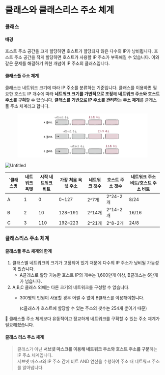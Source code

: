 # 클래스와 클래스리스 주소 체계



### 클래스

#### 배경

호스트 주소 공간을 크게 할당하면 호스트가 할당되지 않은 다수의 IP가 낭비됩니다. 호스트 주소 공간을 작게 할당하면 호스트가 사용할 IP 주소가 부족해질 수 있습니다. 이와 같은 문제를 해결하기 위한 개념이 IP 주소의 클래스입니다.

#### 클래스풀 주소 체계

클래스는 네트워크 크기에 따라 IP 주소를 분류하는 기준입니다. 클래스를 이용하면 필요한 호스트 IP 개수에 따라 **네트워크 크기를 가변적으로 조정**해 **네트워크 주소와 호스트 주소를 구획**할 수 있습니다. **클래스를 기반으로 IP 주소를 관리하는 주소 체계**를 클래스풀 주소 체계라고 합니다.

<figure><img src="../../../../.gitbook/assets/image (2) (1).png" alt=""><figcaption></figcaption></figure>

![Untitled](https://prod-files-secure.s3.us-west-2.amazonaws.com/e7472e42-7118-406f-8758-f9c76b1cf86a/e2e65c30-6078-45cb-a550-ae9aa4fe4838/Untitled.png)

<table><thead><tr><th width="40">`클래스명</th><th>네트워크 옥텟</th><th>시작 네트워크 비트</th><th>가장 처음 옥텟 주소</th><th>네트워크 갯수</th><th>호스트 주소 갯수</th><th>네트워크 주소 비트/호스트 주소 비트</th></tr></thead><tbody><tr><td>A</td><td>1</td><td>0</td><td>0~127</td><td>2^7개</td><td>2^24-2개</td><td>8/24</td></tr><tr><td>B</td><td>2</td><td>10</td><td>128~191</td><td>2^14개</td><td>2^14-2개</td><td>16/16</td></tr><tr><td>C</td><td>3</td><td>110</td><td>192~223</td><td>2^21개</td><td>2^8-2개</td><td>24/8</td></tr></tbody></table>

### 클래스리스 주소 체계

#### 클래스풀 주소 체계의 한계

1. 클래스별 네트워크의 크기가 고정되어 있기 때문에 다수의 IP 주소가 낭비될 가능성이 있습니다.
   * A클래스로 할당 가능한 호스트 IP의 개수는 1,600만개 이상, B클래스는 6만개가 넘습니다.
2. A,B,C 클래스 외에는 다른 크기의 네트워크를 구성할 수 없습니다.
   *   300명의 인원이 사용할 경우 어쩔 수 없이 B클래스를 이용해야합니다.

       (c클래스가 호스트에 할당할 수 있는 주소의 갯수는 254개 뿐이기 때문)

📌 클래스풀 주소 체계보다 유동적이고 정교하게 네트워크를 구획할 수 있는 주소 체계가 필요해졌습니다.

#### 클래스 리스 주소 체계&#x20;

> 클래스가 아닌 **서브넷 마스크를 이용해 네트워크 주소와 호스트 주소를 구분**하는 IP 주소 체계입니다. \
> 서브넷 마스크와 IP 주소 간에 비트 AND 연산을 수행하여 주소 내 네트워크 주소를 알아냅니다.&#x20;





